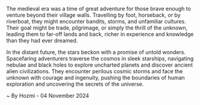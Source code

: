 
The medieval era was a time of great adventure for those brave enough to venture beyond their village walls.  Travelling by foot, horseback, or by riverboat, they might encounter bandits, storms, and unfamiliar cultures.  Their goal might be trade, pilgrimage, or simply the thrill of the unknown, leading them to far-off lands and back, richer in experience and knowledge than they had ever dreamed.

In the distant future, the stars beckon with a promise of untold wonders.  Spacefaring adventurers traverse the cosmos in sleek starships, navigating nebulae and black holes to explore uncharted planets and discover ancient alien civilizations.  They encounter perilous cosmic storms and face the unknown with courage and ingenuity, pushing the boundaries of human exploration and uncovering the secrets of the universe. 

~ By Hozmi - 04 November 2024
